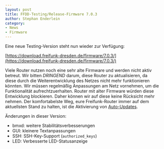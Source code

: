 ```yaml
---
layout: post
title: FFDD-Testing/Release-Firmware 7.0.3
author: Stephan Enderlein
category:
- News
- Firmware
---
```


Eine neue Testing-Version steht nun wieder zur Verfügung:

[https://download.freifunk-dresden.de/firmware/7.0.3/](https://download.freifunk-dresden.de/firmware/7.0.3/)

Viele Router nutzen noch eine sehr alte Firmware und werden nicht aktiv betreut.
Wir bitten *DRINGEND* darum, diese Router zu aktualisieren, da diese durch die Weiterentwicklung des Netzes nicht mehr funktionieren könnten. Wir müssen regelmäßig Anpassungen am Netz vornehmen, um die Funktionalität aufrechtzuerhalten. Router mit alter Firmware würden diese Entwicklung blockieren. Daher können wir auf diese keine Rücksicht mehr nehmen. Der komfortabelste Weg, eure Freifunk-Router immer auf dem aktuellsten Stand zu halten, ist die Aktivierung von [Auto-Updates](https://wiki.freifunk-dresden.de/index.php/Firmware_Handbuch#Expert).

Änderungen in dieser Version:
* bmxd: weitere Stabilitätsverbesserungen
* GUI: kleinere Textanpassungen
* SSH: SSH-Key-Support (```authorized_keys```)
* LED: Verbesserte LED-Statusanzeige
